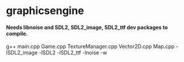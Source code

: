 # graphicsengine

#### Needs libnoise and SDL2, SDL2_image, SDL2_ttf dev packages to compile.

g++ main.cpp Game.cpp TextureManager.cpp Vector2D.cpp Map.cpp -lSDL2_image -lSDL2 -lSDL2_ttf -lnoise -w
